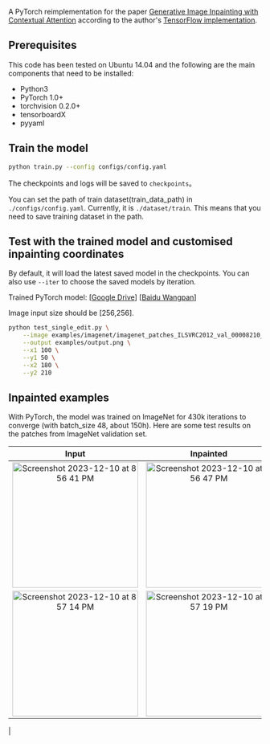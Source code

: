 A PyTorch reimplementation for the paper [Generative Image Inpainting with Contextual Attention](https://arxiv.org/abs/1801.07892) according to the author's [TensorFlow implementation](https://github.com/JiahuiYu/generative_inpainting).

## Prerequisites
This code has been tested on Ubuntu 14.04 and the following are the main components that need to be installed:
- Python3
- PyTorch 1.0+
- torchvision 0.2.0+
- tensorboardX
- pyyaml

## Train the model
```bash
python train.py --config configs/config.yaml
```

The checkpoints and logs will be saved to `checkpoints`。

You can set the path of train dataset(train_data_path) in `./configs/config.yaml`.
Currently, it is `./dataset/train`. This means that you need to save training dataset in the path.

## Test with the trained model and customised inpainting coordinates
By default, it will load the latest saved model in the checkpoints. You can also use `--iter` to choose the saved models by iteration.

Trained PyTorch model: [[Google Drive](https://drive.google.com/open?id=1qbfA5BP9yzdTFFmiOTvYARUYgW1zwBBK)] [[Baidu Wangpan](https://pan.baidu.com/s/17HzpiqMPLIznvCWBfpNVGw)]

Image input size should be [256,256].

```bash
python test_single_edit.py \
	--image examples/imagenet/imagenet_patches_ILSVRC2012_val_00008210_input.png \
	--output examples/output.png \
	--x1 100 \
	--y1 50 \
	--x2 180 \
	--y2 210
```



## Inpainted examples

With PyTorch, the model was trained on ImageNet for 430k iterations to converge (with batch_size 48, about 150h). Here are some test results on the patches from ImageNet validation set.


| Input | Inpainted |
|:---:|:---:|
|<img width="250" alt="Screenshot 2023-12-10 at 8 56 41 PM" src="https://github.com/jeewonkimm2/generative-inpainting-pytorch/assets/108987773/b6a6e512-c6cd-471e-9139-4298b9320059">  | <img width="250" alt="Screenshot 2023-12-10 at 8 56 47 PM" src="https://github.com/jeewonkimm2/generative-inpainting-pytorch/assets/108987773/319b72f3-635e-433c-a278-496445c9c001">|
|<img width="250" alt="Screenshot 2023-12-10 at 8 57 14 PM" src="https://github.com/jeewonkimm2/generative-inpainting-pytorch/assets/108987773/41b1e048-0246-4c9d-b906-bdac7f3b0c96">|<img width="250" alt="Screenshot 2023-12-10 at 8 57 19 PM" src="https://github.com/jeewonkimm2/generative-inpainting-pytorch/assets/108987773/d89cbb8f-acd5-498f-9c5e-e431b98cce72">
|
